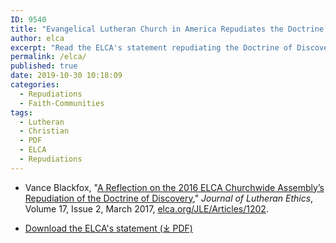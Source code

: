 ```yaml
---
ID: 9540
title: "Evangelical Lutheran Church in America Repudiates the Doctrine of Discovery"
author: elca
excerpt: "Read the ELCA's statement repudiating the Doctrine of Discovery."
permalink: /elca/
published: true
date: 2019-10-30 10:18:09
categories:
  - Repudiations
  - Faith-Communities
tags:
  - Lutheran
  - Christian
  - PDF
  - ELCA
  - Repudiations
---
```


* Vance Blackfox, "[A Reflection on the 2016 ELCA Churchwide Assembly’s Repudiation of the Doctrine of Discovery](https://www.elca.org/JLE/Articles/1202)," _Journal of Lutheran Ethics_, Volume 17, Issue 2, March 2017, [elca.org/JLE/Articles/1202](https://www.elca.org/JLE/Articles/1202).

* [Download the ELCA's statement (⤓ PDF)](/assets/pdfs/ELCA-RepudiationDoctrineOfDiscoverySPR2016.pdf "PDF")
